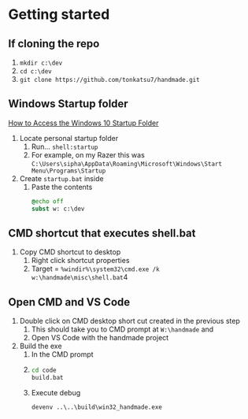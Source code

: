 # Getting started

## If cloning the repo

1. `mkdir c:\dev`
2. `cd c:\dev`
3. `git clone https://github.com/tonkatsu7/handmade.git`

## Windows Startup folder

[How to Access the Windows 10 Startup Folder](https://www.howtogeek.com/754239/how-to-access-the-windows-10-startup-folder/)

1. Locate personal startup folder
   1.  Run... `shell:startup`
   2.  For example, on my Razer this was `C:\Users\sipha\AppData\Roaming\Microsoft\Windows\Start Menu\Programs\Startup`
2.  Create `startup.bat` inside
    1.  Paste the contents
        ```cmd
        @echo off
        subst w: c:\dev
        ```

## CMD shortcut that executes shell.bat

1. Copy CMD shortcut to desktop
   1. Right click shortcut properties
   2. Target = `%windir%\system32\cmd.exe /k w:\handmade\misc\shell.bat`4

## Open CMD and VS Code

1. Double click on CMD desktop short cut created in the previous step
   1. This should take you to  CMD prompt at `W:\handmade` and
   2. Open VS Code with the handmade project
2. Build the exe
   1. In the CMD prompt 
   2. ```cmd
      cd code
      build.bat
      ```
   3. Execute debug
      ```cmd
      devenv ..\..\build\win32_handmade.exe
      ```